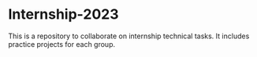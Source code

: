 # Internship-2023
This is a repository to collaborate on internship technical tasks. It includes practice projects for each group.

